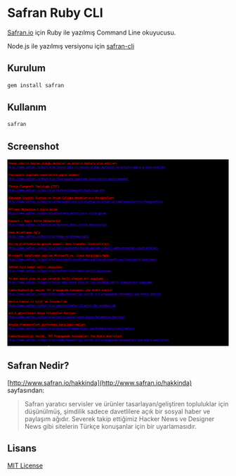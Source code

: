 # Safran Ruby CLI

[Safran.io](http://safran.io) için Ruby ile yazılmış Command Line okuyucusu.

Node.js ile yazılmış versiyonu için [safran-cli](https://github.com/f/safran-cli)

## Kurulum

```bash
gem install safran
```

## Kullanım

```bash
safran
```

## Screenshot

![Safran.io](screenshot.png)

## Safran Nedir?

[http://www.safran.io/hakkinda](http://www.safran.io/hakkinda) sayfasından:

> Safran yaratıcı servisler ve ürünler tasarlayan/geliştiren topluluklar için düşünülmüş, şimdilik sadece davetlilere açık bir sosyal haber ve paylaşım ağıdır. Severek takip ettiğimiz Hacker News ve Designer News gibi sitelerin Türkçe konuşanlar için bir uyarlamasıdır.

## Lisans

[MIT License](http://f.mit-license.org)